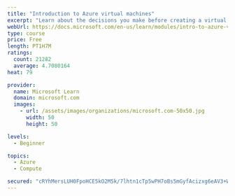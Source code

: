 ```yaml
---
title: "Introduction to Azure virtual machines"
excerpt: "Learn about the decisions you make before creating a virtual machine, the options to create and manage the VM, and the extensions and services you use to manage your VM."
webUrl: https://docs.microsoft.com/en-us/learn/modules/intro-to-azure-virtual-machines/
type: course
price: Free
length: PT1H7M
ratings:
  count: 21282
  average: 4.7080164
heat: 79

provider:
  name: Microsoft Learn
  domain: microsoft.com
  images:
    - url: /assets/images/organizations/microsoft.com-50x50.jpg
      width: 50
      height: 50

levels:
  - Beginner

topics:
  - Azure
  - Compute

secured: "cRYhMersLUH0FpoHCE5kO2M5k/7lhtn1cTp5wPH7oBs5mGyfAcizxg6eAV3+WQUDMUP8k7uhmSSRz226W8UJ+yDqMmQRIReyfV/u0I6dcGLWEstNAPXzWZty75G6PRDaBJEC0sfAm/yGMe8ee96zKTL36vEvMEMCH3MZJt59FbvK6LZNqDsiGn9qeO5MEAn1Ap6JPUEbR8ZKlebcUnW++TXNwWgI3/uRds62Mcmnf83/wVzsm1HQNGsPNw4oZDG1vAR4lo8efhETBMaLuB9cP8sJltSI//pxFBFS0JDFyPuoyoDu1BQNoCsu9g3YaqBdPH7E6B1XOcFau66wTaPp6dssuB/DhFnya+ms3Oi8+JGWaPkksyGoxzeYh9EmfoPoXPKpvgFL2GIpXFY+hM38mtiII+E2gMuszbbOpIObJKhzcHQwCVtTPoGpJJ0WawvZ;tl3ayCPhfW3fNR0j5UlyLg=="
---
```


